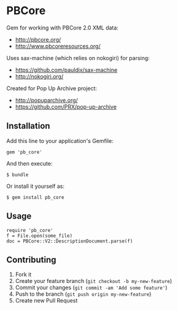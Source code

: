 # PBCore

Gem for working with PBCore 2.0 XML data:
* http://pbcore.org/
* http://www.pbcoreresources.org/

Uses sax-machine (which relies on nokogiri) for parsing:
* https://github.com/pauldix/sax-machine
* http://nokogiri.org/

Created for Pop Up Archive project:
* http://popuparchive.org/
* https://github.com/PRX/pop-up-archive

## Installation

Add this line to your application's Gemfile:

    gem 'pb_core'

And then execute:

    $ bundle

Or install it yourself as:

    $ gem install pb_core

## Usage

	require 'pb_core'
	f = File.open(some_file)
	doc = PBCore::V2::DescriptionDocument.parse(f)

## Contributing

1. Fork it
2. Create your feature branch (`git checkout -b my-new-feature`)
3. Commit your changes (`git commit -am 'Add some feature'`)
4. Push to the branch (`git push origin my-new-feature`)
5. Create new Pull Request
